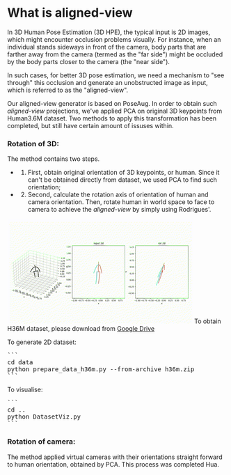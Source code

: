 # What is aligned-view
In 3D Human Pose Estimation (3D HPE), the typical input is 2D images, which might encounter occlusion problems visually. For instance, when an individual stands sideways in front of the camera, body parts that are farther away from the camera (termed as the "far side") might be occluded by the body parts closer to the camera (the "near side").

In such cases, for better 3D pose estimation, we need a mechanism to "see through" this occlusion and generate an unobstructed image as input, which is referred to as the "aligned-view".

Our aligned-view generator is based on PoseAug. In order to obtain such *aligned-view* projections, we've applied PCA on original 3D keypoints from Human3.6M dataset. Two methods to apply this transformation has been completed, but still have certain amount of issuses within.

### Rotation of 3D:
The method contains two steps.
- 1) First, obtain original orientation of 3D keypoints, or human. Since it can't be obtained directly from dataset, we used PCA to find such orientation;
- 2) Second, calculate the rotation axis of orientation of human and camera orientation. Then, rotate human in world space to face to camera to achieve the *aligned-view* by simply using Rodrigues'.

![demo](data_viz/demo.gif)
To obtain H36M dataset, please download from [Google Drive](https://drive.google.com/drive/folders/1c7Iz6Tt7qbaw0c1snKgcGOD-JGSzuZ4X)

To generate 2D dataset:
<pre>
```
cd data
python prepare_data_h36m.py --from-archive h36m.zip
```
</pre>

To visualise:
<pre>
```
cd ..
python DatasetViz.py
```
</pre>



### Rotation of camera:
The method applied virtual cameras with their orientations straight forward to human orientation, obtained by PCA. This process was completed Hua. 
